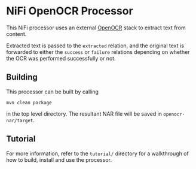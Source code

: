 # NiFi OpenOCR Processor

This NiFi processor uses an external [OpenOCR](https://github.com/tleyden/open-ocr) stack to extract text from content.

Extracted text is passed to the `extracted` relation, and the original text is forwarded to either the `success` or
`failure` relations depending on whether the OCR was performed successfully or not.

## Building

This processor can be built by calling

    mvn clean package

in the top level directory. The resultant NAR file will be saved in `openocr-nar/target`.

## Tutorial

For more information, refer to the `tutorial/` directory for a walkthrough of how to build, install and use the processor.